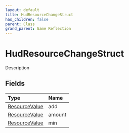 ```yaml
---
layout: default
title: HudResourceChangeStruct
has_children: false
parent: Class
grand_parent: Game Reflection
---
```

# HudResourceChangeStruct
Description 

## Fields
| Type | Name |
|:-------------|:--------------|
| [ResourceValue](/game-reflection/classes/resource_value.md) | add |
| [ResourceValue](/game-reflection/classes/resource_value.md) | amount |
| [ResourceValue](/game-reflection/classes/resource_value.md) | min |
